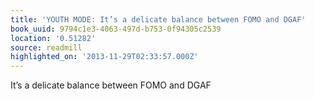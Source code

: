 ```yaml
---
title: 'YOUTH MODE: It’s a delicate balance between FOMO and DGAF'
book_uuid: 9794c1e3-4063-497d-b753-0f94305c2539
location: '0.51282'
source: readmill
highlighted_on: '2013-11-29T02:33:57.000Z'
---
```


It’s a delicate balance between FOMO and DGAF